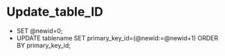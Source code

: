 # Update_table_ID

* SET @newid=0;
* UPDATE tablename SET primary_key_id=(@newid:=@newid+1) ORDER BY primary_key_id;

